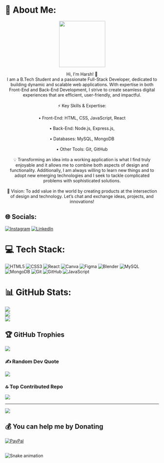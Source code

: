 # 💫 About Me:

<div align="center">
  <img height="151" src="https://media1.giphy.com/media/v1.Y2lkPTc5MGI3NjExamhwa2s3czB5cGwyeWxsNjA0M2k1YTB6ZWc0a2h1aHA4OGhjcHE3NCZlcD12MV9pbnRlcm5hbF9naWZfYnlfaWQmY3Q9Zw/8dPbkqUb2p5XTvIXLx/giphy.gif"  />
</div>

<p align="center">Hi, I'm Harsh! 👋<br>I am a B.Tech Student and a passionate Full-Stack Developer, dedicated to building dynamic and scalable web applications. With expertise in both Front-End and Back-End Development, I strive to create seamless digital experiences that are efficient, user-friendly, and impactful.<br><br>⚡ Key Skills & Expertise:<br><br>• Front-End: HTML, CSS, JavaScript, React<br><br>• Back-End: Node.js, Express.js,<br><br>• Databases: MySQL, MongoDB<br><br>• Other Tools: Git, GitHub<br><br>💡 Transforming an idea into a working application is what I find truly enjoyable and it allows me to combine both aspects of design and functionality. Additionally, I am always willing to learn new things and to adopt new emerging technologies and I seek to tackle complicated problems with sophisticated solutions.<br><br>🚀 Vision: To add value in the world by creating products at the intersection of design and technology. Let’s chat and exchange ideas, projects, and innovations! </></p>

## 🌐 Socials:
[![Instagram](https://img.shields.io/badge/Instagram-%23E4405F.svg?logo=Instagram&logoColor=white)](https://instagram.com/https://www.instagram.com/escharshu/) [![LinkedIn](https://img.shields.io/badge/LinkedIn-%230077B5.svg?logo=linkedin&logoColor=white)](https://linkedin.com/in/https://www.linkedin.com/in/harshvardhan-singh-6748a632a/)

# 💻 Tech Stack:
![HTML5](https://img.shields.io/badge/html5-%23E34F26.svg?style=for-the-badge&logo=html5&logoColor=white) ![CSS3](https://img.shields.io/badge/css3-%231572B6.svg?style=for-the-badge&logo=css3&logoColor=white) ![React](https://img.shields.io/badge/react-%2320232a.svg?style=for-the-badge&logo=react&logoColor=%2361DAFB) ![Canva](https://img.shields.io/badge/Canva-%2300C4CC.svg?style=for-the-badge&logo=Canva&logoColor=white) ![Figma](https://img.shields.io/badge/figma-%23F24E1E.svg?style=for-the-badge&logo=figma&logoColor=white) ![Blender](https://img.shields.io/badge/blender-%23F5792A.svg?style=for-the-badge&logo=blender&logoColor=white) ![MySQL](https://img.shields.io/badge/mysql-4479A1.svg?style=for-the-badge&logo=mysql&logoColor=white) ![MongoDB](https://img.shields.io/badge/MongoDB-%234ea94b.svg?style=for-the-badge&logo=mongodb&logoColor=white) ![Git](https://img.shields.io/badge/git-%23F05033.svg?style=for-the-badge&logo=git&logoColor=white) ![GitHub](https://img.shields.io/badge/github-%23121011.svg?style=for-the-badge&logo=github&logoColor=white) ![JavaScript](https://img.shields.io/badge/javascript-%23323330.svg?style=for-the-badge&logo=javascript&logoColor=%23F7DF1E)
# 📊 GitHub Stats:
![](https://github-readme-stats.vercel.app/api?username=Yuthorius&theme=radical&hide_border=false&include_all_commits=true&count_private=true)<br/>
![](https://github-readme-streak-stats.herokuapp.com/?user=Yuthorius&theme=radical&hide_border=false)<br/>
![](https://github-readme-stats.vercel.app/api/top-langs/?username=Yuthorius&theme=radical&hide_border=false&include_all_commits=true&count_private=true&layout=compact)

## 🏆 GitHub Trophies
![](https://github-profile-trophy.vercel.app/?username=Yuthorius&theme=radical&no-frame=false&no-bg=false&margin-w=4)

### ✍️ Random Dev Quote
![](https://quotes-github-readme.vercel.app/api?type=horizontal&theme=radical)

### 🔝 Top Contributed Repo
![](https://github-contributor-stats.vercel.app/api?username=Yuthorius&limit=5&theme=radical&combine_all_yearly_contributions=true)

---
[![](https://visitcount.itsvg.in/api?id=Yuthorius&icon=2&color=5)](https://visitcount.itsvg.in)

## 💰 You can help me by Donating
[![PayPal](https://img.shields.io/badge/PayPal-00457C?style=for-the-badge&logo=paypal&logoColor=white)](https://paypal.me/@Harshvardhan022) 
  
<br clear="both">

<img src="https://raw.githubusercontent.com/Yuthorius/Yuthorius/output/snake.svg" alt="Snake animation" />
